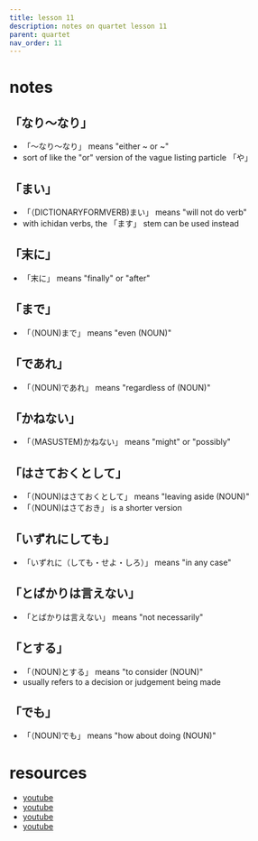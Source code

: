 ```yaml
---
title: lesson 11
description: notes on quartet lesson 11
parent: quartet
nav_order: 11
---
```

# notes
## 「なり〜なり」
- 「〜なり〜なり」 means "either ~ or ~"
- sort of like the "or" version of the vague listing particle 「や」
## 「まい」
- 「（DICTIONARYFORMVERB)まい」 means "will not do verb"
- with ichidan verbs, the 「ます」 stem can be used instead
## 「末に」
- 「末に」 means "finally" or "after"
## 「まで」
- 「（NOUN)まで」 means "even (NOUN)"
## 「であれ」
- 「（NOUN)であれ」 means "regardless of (NOUN)"
## 「かねない」
- 「（MASUSTEM)かねない」 means "might" or "possibly"
## 「はさておくとして」
- 「（NOUN)はさておくとして」 means "leaving aside (NOUN)"
- 「（NOUN)はさておき」 is a shorter version
## 「いずれにしても」
- 「いずれに（しても・せよ・しろ）」 means "in any case"
## 「とばかりは言えない」
- 「とばかりは言えない」 means "not necessarily"
## 「とする」
- 「（NOUN)とする」 means "to consider (NOUN)"
- usually refers to a decision or judgement being made
## 「でも」
- 「（NOUN)でも」 means "how about doing (NOUN)"
# resources
- [youtube](https://www.youtube.com/watch?v=P2GoxPc1niw)
- [youtube](https://www.youtube.com/watch?v=3qIVlGCeZNY)
- [youtube](https://www.youtube.com/watch?v=768MxOjLPEs)
- [youtube](https://www.youtube.com/watch?v=n9BJ-D4H-o0)